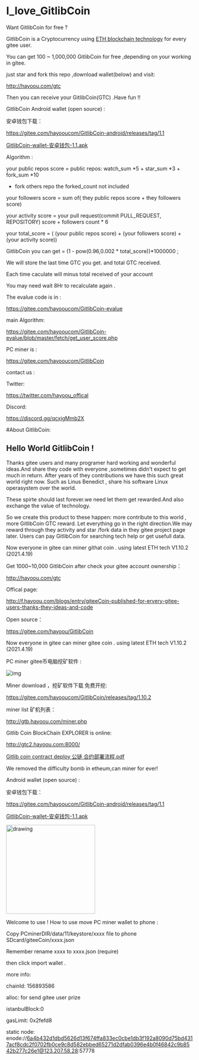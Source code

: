 # I_love_GitlibCoin
Want GitlibCoin for free ? 

GitlibCoin is a Cryptocurrency using [ETH blockchain technology](https://gitee.com/hayooucom/go-ethereum) for every gitee user. 

You can get 100 ~ 1,000,000 GitlibCoin for free ,depending on your working in gitee.


just star and fork this repo ,download wallet(below) and visit:  

http://hayoou.com/gtc

Then you can receive your GitlibCoin(GTC) .Have fun !!


GitlibCoin Android wallet (open source) :

安卓钱包下载：

https://gitee.com/hayooucom/GitlibCoin-android/releases/tag/1.1

[GitlibCoin-wallet-安卓钱包-1.1.apk](http://hayoou.com/yafc)



Algorithm :

your public repos score = public repos: watch_sum *5 + star_sum *3 + fork_sum *10 

* fork others repo the forked_count not included

your followers score = sum of( they public repos score + they followers score)

your activity score = your pull request(commit PULL_REQUEST, REPOSITORY) score + followers count * 6 

your total_score =  ( (your public repos score) +  (your followers score) + (your activity score))

GitlibCoin you can get = (1 - pow(0.96,0.002 * total_score))*1000000 ;

We will store the last time GTC you get. and total GTC received.

Each time caculate will minus total received of your account

You may need wait 8Hr to recalculate again .


The evalue code is in :

https://gitee.com/hayooucom/GitlibCoin-evalue

main Algorithm:

https://gitee.com/hayooucom/GitlibCoin-evalue/blob/master/fetch/get_user_score.php


PC miner is :

https://gitee.com/hayooucom/GitlibCoin

contact us : 

Twitter:

https://twitter.com/hayoou_offical

Discord:

https://discord.gg/qcxjgMmb2X


#About GitlibCoin:
## Hello World GitlibCoin  !

Thanks gitee users and many programer hard working and wonderful ideas.And share they code with everyone ,sometimes didn't expect to get much in return. After years of they contributions we have this such great world right now. Such as Linus Benedict , share his software Linux operasystem over the world.

These spirte should last forever.we need let them get rewarded.And also exchange the value of technology.

So we create this product to these happen: more contribute to this world , more GitlibCoin GTC reward. Let everything go in the right direction.We may reward through they activity and star /fork data in they gitee project page later. Users can pay GitlibCoin for searching tech help or get usefull data.

Now everyone in gitee can miner githat coin . using latest ETH tech V1.10.2 (2021.4.19)

Get 1000~10,000 GitlibCoin after check your gitee account ownership：

http://hayoou.com/gtc

Offical page:

http://f.hayoou.com/blogs/entry/giteeCoin-published-for-ervery-gitee-users-thanks-they-ideas-and-code

Open source：

https://gitee.com/hayoou/GitlibCoin
 
Now everyone in gitee can miner gitee coin . 
using latest ETH tech V1.10.2 (2021.4.19)

PC miner gitee币电脑挖矿软件 :

![img](https://boxmy.hayoou.com/filecache/14bcc65fb35954439ae49eca241ff794)

Miner download ，挖矿软件下载 免费开挖:

https://gitee.com/hayooucom/GitlibCoin/releases/tag/1.10.2

miner list 矿机列表：

http://gtb.hayoou.com/miner.php

Gitlib Coin BlockChain EXPLORER is online: 

http://gtc2.hayoou.com:8000/
 

[Gitlib coin contract deploy 公链 合约部署流程.pdf](http://hayoou.com/yaf8)


We removed the difficulty bomb in etheum,can miner for ever!

Android wallet (open source) :

安卓钱包下载：

https://gitee.com/hayooucom/GitlibCoin-android/releases/tag/1.1

[GitlibCoin-wallet-安卓钱包-1.1.apk](http://hayoou.com/yafc)

<img src="https://boxmy.hayoou.com/filecache/f2a7be5539c3483caa1126d869e33f08" alt="drawing" width="240"/>

Welcome to use !
How to use move PC miner wallet to phone  :

Copy PCminerDIR/data/11/keystore/xxxx file to phone SDcard/giteeCoin/xxxx.json

Remember rename xxxx to xxxx.json (require)

then click import wallet .

more info:

chainId: 156893586

alloc: for send gitee user prize

istanbulBlock:0

gasLimit: 0x2fefd8

static node: 
enode://6a4b432d1dbd5626d13f674ffa833ec0cbe1db3f192a8090d75bd4317acf8cdc2f0702fb0ce9c8d582ebbed65271d2dfab0396e4b0f46842c9b8542b277c26e1@123.207.58.28:57778




